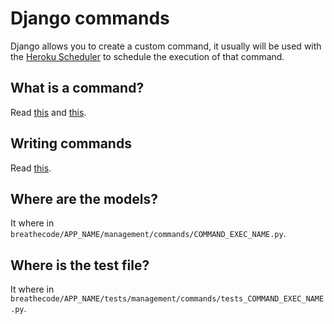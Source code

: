 # Django commands

Django allows you to create a custom command, it usually will be used with the [Heroku Scheduler](https://devcenter.heroku.com/articles/scheduler) to schedule the execution of that command.

## What is a command?

Read [this](<https://en.wikipedia.org/wiki/Command_(computing)>) and [this](<https://en.wikipedia.org/wiki/Command_(Unix)>).

## Writing commands

Read [this](https://docs.djangoproject.com/en/5.0/howto/custom-management-commands/).

## Where are the models?

It where in `breathecode/APP_NAME/management/commands/COMMAND_EXEC_NAME.py`.

## Where is the test file?

It where in `breathecode/APP_NAME/tests/management/commands/tests_COMMAND_EXEC_NAME.py`.
